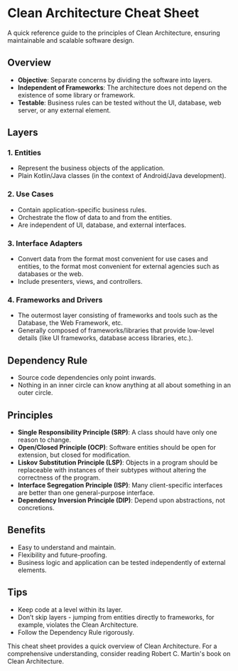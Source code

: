 # Clean Architecture Cheat Sheet

A quick reference guide to the principles of Clean Architecture, ensuring maintainable and scalable software design.

## Overview

- **Objective**: Separate concerns by dividing the software into layers.
- **Independent of Frameworks**: The architecture does not depend on the existence of some library or framework.
- **Testable**: Business rules can be tested without the UI, database, web server, or any external element.

## Layers

### 1. Entities
- Represent the business objects of the application.
- Plain Kotlin/Java classes (in the context of Android/Java development).

### 2. Use Cases
- Contain application-specific business rules.
- Orchestrate the flow of data to and from the entities.
- Are independent of UI, database, and external interfaces.

### 3. Interface Adapters
- Convert data from the format most convenient for use cases and entities, to the format most convenient for external agencies such as databases or the web.
- Include presenters, views, and controllers.

### 4. Frameworks and Drivers
- The outermost layer consisting of frameworks and tools such as the Database, the Web Framework, etc.
- Generally composed of frameworks/libraries that provide low-level details (like UI frameworks, database access libraries, etc.).

## Dependency Rule
- Source code dependencies only point inwards.
- Nothing in an inner circle can know anything at all about something in an outer circle.

## Principles

- **Single Responsibility Principle (SRP)**: A class should have only one reason to change.
- **Open/Closed Principle (OCP)**: Software entities should be open for extension, but closed for modification.
- **Liskov Substitution Principle (LSP)**: Objects in a program should be replaceable with instances of their subtypes without altering the correctness of the program.
- **Interface Segregation Principle (ISP)**: Many client-specific interfaces are better than one general-purpose interface.
- **Dependency Inversion Principle (DIP)**: Depend upon abstractions, not concretions.

## Benefits

- Easy to understand and maintain.
- Flexibility and future-proofing.
- Business logic and application can be tested independently of external elements.

## Tips

- Keep code at a level within its layer.
- Don’t skip layers - jumping from entities directly to frameworks, for example, violates the Clean Architecture.
- Follow the Dependency Rule rigorously.

This cheat sheet provides a quick overview of Clean Architecture. For a comprehensive understanding, consider reading Robert C. Martin's book on Clean Architecture.
